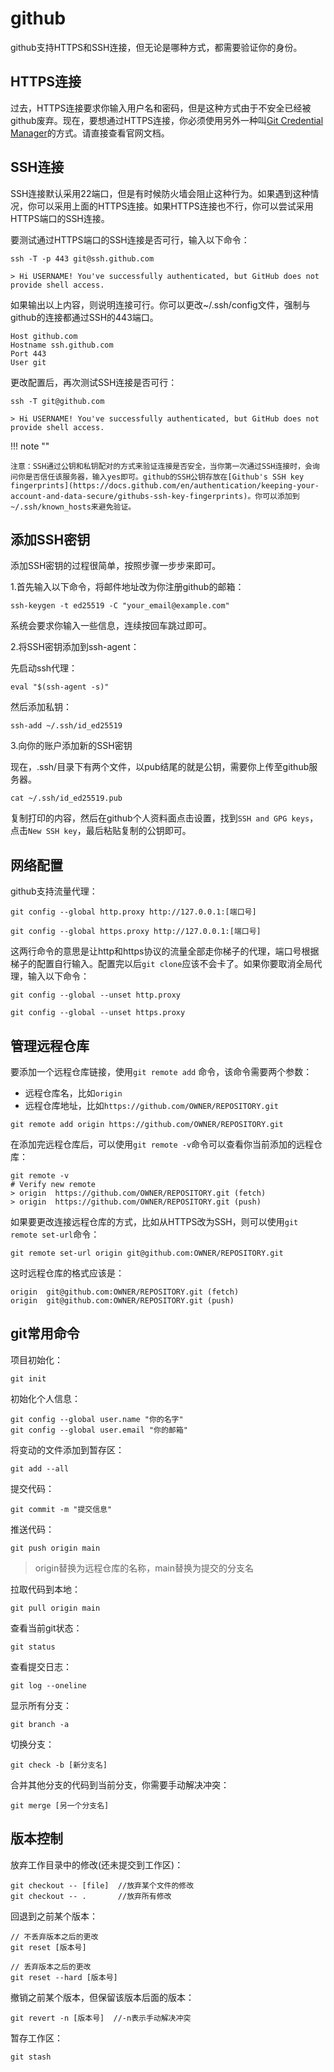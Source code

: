 # github

github支持HTTPS和SSH连接，但无论是哪种方式，都需要验证你的身份。

## HTTPS连接

过去，HTTPS连接要求你输入用户名和密码，但是这种方式由于不安全已经被github废弃。现在，要想通过HTTPS连接，你必须使用另外一种叫[Git Credential Manager](https://github.com/git-ecosystem/git-credential-manager/blob/main/README.md)的方式。请直接查看官网文档。

## SSH连接

SSH连接默认采用22端口，但是有时候防火墙会阻止这种行为。如果遇到这种情况，你可以采用上面的HTTPS连接。如果HTTPS连接也不行，你可以尝试采用HTTPS端口的SSH连接。

要测试通过HTTPS端口的SSH连接是否可行，输入以下命令：

```SHELL
ssh -T -p 443 git@ssh.github.com

> Hi USERNAME! You've successfully authenticated, but GitHub does not provide shell access.
```
如果输出以上内容，则说明连接可行。你可以更改~/.ssh/config文件，强制与github的连接都通过SSH的443端口。

```SHELL
Host github.com
Hostname ssh.github.com
Port 443
User git
```

更改配置后，再次测试SSH连接是否可行：

```SHELL
ssh -T git@github.com

> Hi USERNAME! You've successfully authenticated, but GitHub does not provide shell access.
```

!!! note ""

    注意：SSH通过公钥和私钥配对的方式来验证连接是否安全，当你第一次通过SSH连接时，会询问你是否信任该服务器，输入yes即可。github的SSH公钥存放在[Github's SSH key fingerprints](https://docs.github.com/en/authentication/keeping-your-account-and-data-secure/githubs-ssh-key-fingerprints)。你可以添加到~/.ssh/known_hosts来避免验证。

## 添加SSH密钥

添加SSH密钥的过程很简单，按照步骤一步步来即可。

1.首先输入以下命令，将邮件地址改为你注册github的邮箱：

```SHELL
ssh-keygen -t ed25519 -C "your_email@example.com"
```

系统会要求你输入一些信息，连续按回车跳过即可。

2.将SSH密钥添加到ssh-agent：

先启动ssh代理：

```SHELL
eval "$(ssh-agent -s)"
```

然后添加私钥：

```SHELL
ssh-add ~/.ssh/id_ed25519
```

3.向你的账户添加新的SSH密钥

现在，.ssh/目录下有两个文件，以pub结尾的就是公钥，需要你上传至github服务器。

```SHELL
cat ~/.ssh/id_ed25519.pub
```

复制打印的内容，然后在github个人资料面点击设置，找到`SSH and GPG keys`，点击`New SSH key`，最后粘贴复制的公钥即可。

## 网络配置

github支持流量代理：

```SHELL
git config --global http.proxy http://127.0.0.1:[端口号]
 
git config --global https.proxy http://127.0.0.1:[端口号]
```

这两行命令的意思是让http和https协议的流量全部走你梯子的代理，端口号根据梯子的配置自行输入。配置完以后`git clone`应该不会卡了。如果你要取消全局代理，输入以下命令：

```SHELL
git config --global --unset http.proxy
 
git config --global --unset https.proxy
```

## 管理远程仓库

要添加一个远程仓库链接，使用`git remote add` 命令，该命令需要两个参数：

- 远程仓库名，比如`origin`
- 远程仓库地址，比如`https://github.com/OWNER/REPOSITORY.git`

```SHELL
git remote add origin https://github.com/OWNER/REPOSITORY.git
```

在添加完远程仓库后，可以使用`git remote -v`命令可以查看你当前添加的远程仓库：

```SHELL
git remote -v
# Verify new remote
> origin  https://github.com/OWNER/REPOSITORY.git (fetch)
> origin  https://github.com/OWNER/REPOSITORY.git (push)
```

如果要更改连接远程仓库的方式，比如从HTTPS改为SSH，则可以使用`git remote set-url`命令：

```SHELL
git remote set-url origin git@github.com:OWNER/REPOSITORY.git
```

这时远程仓库的格式应该是：

```SHELL
origin  git@github.com:OWNER/REPOSITORY.git (fetch)
origin  git@github.com:OWNER/REPOSITORY.git (push)
```

## git常用命令

项目初始化：

```SHELL
git init
```

初始化个人信息：

```SHELL
git config --global user.name "你的名字"
git config --global user.email "你的邮箱"
```

将变动的文件添加到暂存区：

```SHELL
git add --all
```

提交代码：

```SHELL
git commit -m "提交信息"
```

推送代码：

```SHELL
git push origin main
```

> origin替换为远程仓库的名称，main替换为提交的分支名

拉取代码到本地：

```SHELL
git pull origin main
```

查看当前git状态：

```SHELL
git status
```

查看提交日志：

```SHELL
git log --oneline
```

显示所有分支：

```SHELL
git branch -a
```

切换分支：

```SHELL
git check -b [新分支名]
```

合并其他分支的代码到当前分支，你需要手动解决冲突：

```SHELL
git merge [另一个分支名]
```

## 版本控制

放弃工作目录中的修改(还未提交到工作区)：

```SHELL
git checkout -- [file]  //放弃某个文件的修改
git checkout -- .       //放弃所有修改
```

回退到之前某个版本：

```SHELL
// 不丢弃版本之后的更改
git reset [版本号]

// 丢弃版本之后的更改
git reset --hard [版本号]
```

撤销之前某个版本，但保留该版本后面的版本：

```SHELL
git revert -n [版本号]  //-n表示手动解决冲突
```

暂存工作区：

```SHELL
git stash
```




